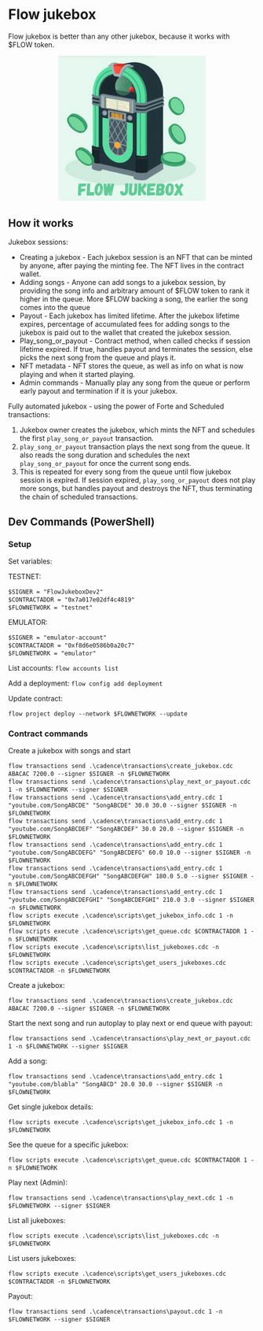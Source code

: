 # Flow jukebox

Flow jukebox is better than any other jukebox, because it works with $FLOW token. 
<p align="center">
  <img src="./FlowJukeboxLogo.png" alt="Flow Jukebox Logo" width="300"/>
</p>

## How it works

Jukebox sessions:
- Creating a jukebox - Each jukebox session is an NFT that can be minted by anyone, after paying the minting fee. The NFT lives in the contract wallet.
- Adding songs - Anyone can add songs to a jukebox session, by providing the song info and arbitrary amount of $FLOW token to rank it higher in the queue. More $FLOW backing a song, the earlier the song comes into the queue
- Payout - Each jukebox has limited lifetime. After the jukebox lifetime expires, percentage of accumulated fees for adding songs to the jukebox is paid out to the wallet that created the jukebox session.
- Play_song_or_payout - Contract method, when called checks if session lifetime expired. If true, handles payout and terminates the session, else picks the next song from the queue and plays it. 
- NFT metadata - NFT stores the queue, as well as info on what is now playing and when it started playing.
- Admin commands - Manually play any song from the queue or perform early payout and termination if it is your jukebox.

Fully automated jukebox -  using the power of Forte and Scheduled transactions:
1. Jukebox owner creates the jukebox, which mints the NFT and schedules the first `play_song_or_payout` transaction.
1. `play_song_or_payout` transaction plays the next song from the queue. It also reads the song duration and schedules the next `play_song_or_payout` for once the current song ends.
1. This is repeated for every song from the queue until flow jukebox session is expired. If session expired, `play_song_or_payout` does not play more songs, but handles payout and destroys the NFT, thus terminating the chain of scheduled transactions.

## Dev Commands (PowerShell)

### Setup
Set variables:  

TESTNET:
```
$SIGNER = "FlowJukeboxDev2"
$CONTRACTADDR = "0x7a017e02df4c4819"
$FLOWNETWORK = "testnet"
```

EMULATOR:
```
$SIGNER = "emulator-account"
$CONTRACTADDR = "0xf8d6e0586b0a20c7"
$FLOWNETWORK = "emulator"
```
List accounts:
`flow accounts list`

Add a deployment:
`flow config add deployment`

Update contract:
```
flow project deploy --network $FLOWNETWORK --update
```

### Contract commands

Create a jukebox with songs and start
```
flow transactions send .\cadence\transactions\create_jukebox.cdc ABACAC 7200.0 --signer $SIGNER -n $FLOWNETWORK
flow transactions send .\cadence\transactions\play_next_or_payout.cdc 1 -n $FLOWNETWORK --signer $SIGNER
flow transactions send .\cadence\transactions\add_entry.cdc 1 "youtube.com/SongABCDE" "SongABCDE" 30.0 30.0 --signer $SIGNER -n $FLOWNETWORK
flow transactions send .\cadence\transactions\add_entry.cdc 1 "youtube.com/SongABCDEF" "SongABCDEF" 30.0 20.0 --signer $SIGNER -n $FLOWNETWORK
flow transactions send .\cadence\transactions\add_entry.cdc 1 "youtube.com/SongABCDEFG" "SongABCDEFG" 60.0 10.0 --signer $SIGNER -n $FLOWNETWORK
flow transactions send .\cadence\transactions\add_entry.cdc 1 "youtube.com/SongABCDEFGH" "SongABCDEFGH" 180.0 5.0 --signer $SIGNER -n $FLOWNETWORK
flow transactions send .\cadence\transactions\add_entry.cdc 1 "youtube.com/SongABCDEFGHI" "SongABCDEFGHI" 210.0 3.0 --signer $SIGNER -n $FLOWNETWORK
flow scripts execute .\cadence\scripts\get_jukebox_info.cdc 1 -n $FLOWNETWORK
flow scripts execute .\cadence\scripts\get_queue.cdc $CONTRACTADDR 1 -n $FLOWNETWORK
flow scripts execute .\cadence\scripts\list_jukeboxes.cdc -n $FLOWNETWORK
flow scripts execute .\cadence\scripts\get_users_jukeboxes.cdc $CONTRACTADDR -n $FLOWNETWORK
```

Create a jukebox:
```
flow transactions send .\cadence\transactions\create_jukebox.cdc ABACAC 7200.0 --signer $SIGNER -n $FLOWNETWORK
```

Start the next song and run autoplay to play next or end queue with payout:
```
flow transactions send .\cadence\transactions\play_next_or_payout.cdc 1 -n $FLOWNETWORK --signer $SIGNER
```

Add a song:
```
flow transactions send .\cadence\transactions\add_entry.cdc 1 "youtube.com/blabla" "SongABCD" 20.0 30.0 --signer $SIGNER -n $FLOWNETWORK
```

Get single jukebox details:
```
flow scripts execute .\cadence\scripts\get_jukebox_info.cdc 1 -n $FLOWNETWORK
```

See the queue for a specific jukebox:
```
flow scripts execute .\cadence\scripts\get_queue.cdc $CONTRACTADDR 1 -n $FLOWNETWORK
```

Play next (Admin):
```
flow transactions send .\cadence\transactions\play_next.cdc 1 -n $FLOWNETWORK --signer $SIGNER
```

List all jukeboxes:
```
flow scripts execute .\cadence\scripts\list_jukeboxes.cdc -n $FLOWNETWORK
```

List users jukeboxes:
```
flow scripts execute .\cadence\scripts\get_users_jukeboxes.cdc $CONTRACTADDR -n $FLOWNETWORK
```

Payout:
```
flow transactions send .\cadence\transactions\payout.cdc 1 -n $FLOWNETWORK --signer $SIGNER
```
